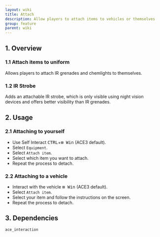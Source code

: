 ```yaml
---
layout: wiki
title: Attach
description: Allow players to attach items to vehicles or themselves
group: feature
parent: wiki
---
```


## 1. Overview

### 1.1 Attach items to uniform
Allows players to attach IR grenades and chemlights to themselves.

### 1.2 IR Strobe
Adds an attachable IR strobe, which is only visible using night vision devices and offers better visibility than IR grenades.

## 2. Usage

### 2.1 Attaching to yourself
- Use Self Interact <kbd>CTRL</kbd>+<kbd>⊞ Win</kbd> (ACE3 default).
- Select `Equipment`.
- Select `Attach item`.
- Select which item you want to attach.
- Repeat the process to detach.

### 2.2 Attaching to a vehicle
- Interact with the vehicle <kbd>⊞ Win</kbd> (ACE3 default).
- Select `Attach item`.
- Select your item and follow the instructions on the screen.
- Repeat the process to detach.

## 3. Dependencies

`ace_interaction`
